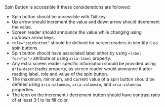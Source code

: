 Spin Button is accessible if these considerations are followed:

- Spin button should be accessible with `TAB` key.
- Up arrow should increment the value and down arrow should decrement the value.
- Screen reader should announce the value while changing using up/down arrow keys.
- `role="spinbutton"` should be defined for screen readers to identify it as spin buttons.
- Spin button should have associated label either by using `<label for="id">` attribute or using `aria-label` property.
- Any extra screen reader specific information should be provided using `aria-describedby` property, as screen reader would announce it after reading label, role and value of the spin button.
- The maximum, minimum, and current value of a spin button should be defined using `aria-valuemax`, `aria-valuemin`, and `aria-valuenow` properties.
- The icon on the increment / decrement button should have contrast ratio of at least 3:1 to its fill color.
